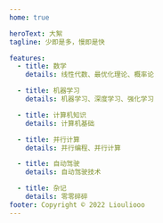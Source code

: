 ```yaml
---
home: true

heroText: 大絮
tagline: 少即是多，慢即是快

features:
  - title: 数学
    details: 线性代数、最优化理论、概率论

  - title: 机器学习
    details: 机器学习、深度学习、强化学习

  - title: 计算机知识
    details: 计算机基础

  - title: 并行计算
    details: 并行编程、并行计算

  - title: 自动驾驶
    details: 自动驾驶技术

  - title: 杂记
    details: 零零碎碎
footer: Copyright © 2022 Liouliooo
---
```

